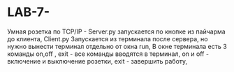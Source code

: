 # LAB-7-
Умная розетка по TCP/IP -
Server.py запускается по кнопке из пайчарма до клиента,
Client.py Запускается из терминала после сервера, но нужно вынести терминал отдельно от окна run,
В окне терминала есть 3 команды on,off , exit - все команды вводятся в терминал,
on и off - включение и выключение розетки,
exit - завершить работу,
